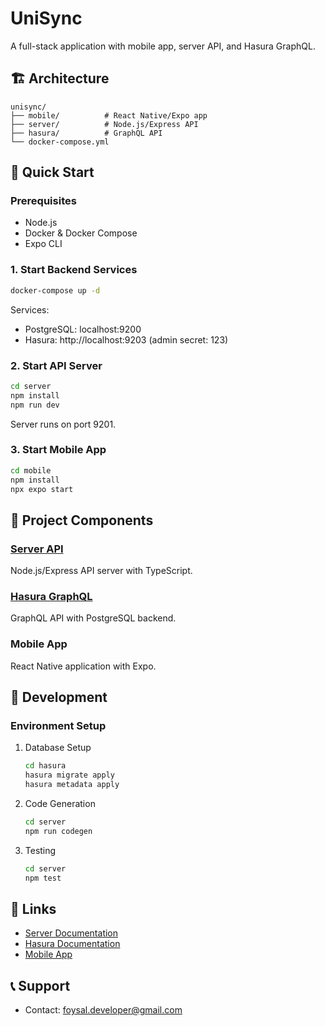 # UniSync

A full-stack application with mobile app, server API, and Hasura GraphQL.

## 🏗️ Architecture

```
unisync/
├── mobile/          # React Native/Expo app
├── server/          # Node.js/Express API
├── hasura/          # GraphQL API
└── docker-compose.yml
```

## 🚀 Quick Start

### Prerequisites

- Node.js
- Docker & Docker Compose
- Expo CLI

### 1. Start Backend Services

```bash
docker-compose up -d
```

Services:

- PostgreSQL: localhost:9200
- Hasura: http://localhost:9203 (admin secret: 123)

### 2. Start API Server

```bash
cd server
npm install
npm run dev
```

Server runs on port 9201.

### 3. Start Mobile App

```bash
cd mobile
npm install
npx expo start
```

## 📁 Project Components

### [Server API](./server/README.md)

Node.js/Express API server with TypeScript.

### [Hasura GraphQL](./hasura/README.md)

GraphQL API with PostgreSQL backend.

### Mobile App

React Native application with Expo.

## 🔧 Development

### Environment Setup

1. Database Setup

   ```bash
   cd hasura
   hasura migrate apply
   hasura metadata apply
   ```

2. Code Generation

   ```bash
   cd server
   npm run codegen
   ```

3. Testing
   ```bash
   cd server
   npm test
   ```

## 🔗 Links

- [Server Documentation](./server/README.md)
- [Hasura Documentation](./hasura/README.md)
- [Mobile App](./mobile/)

## 📞 Support

- Contact: foysal.developer@gmail.com
